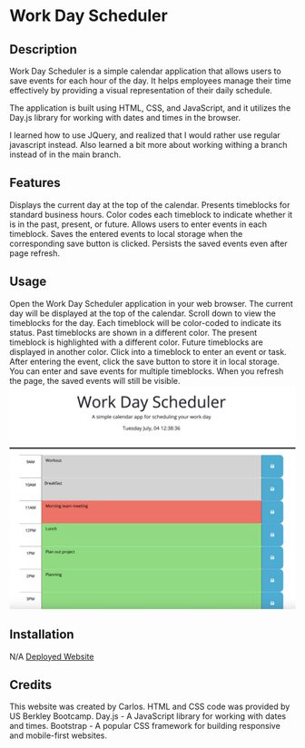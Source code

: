 # Work Day Scheduler

## Description

Work Day Scheduler is a simple calendar application that allows users to save events for each hour of the day. It helps employees manage their time effectively by providing a visual representation of their daily schedule.

The application is built using HTML, CSS, and JavaScript, and it utilizes the Day.js library for working with dates and times in the browser.

I learned how to use JQuery, and realized that I would rather use regular javascript instead.
Also learned a bit more about working withing a branch instead of in the main branch.

## Features

Displays the current day at the top of the calendar.
Presents timeblocks for standard business hours.
Color codes each timeblock to indicate whether it is in the past, present, or future.
Allows users to enter events in each timeblock.
Saves the entered events to local storage when the corresponding save button is clicked.
Persists the saved events even after page refresh.

## Usage
Open the Work Day Scheduler application in your web browser.
The current day will be displayed at the top of the calendar.
Scroll down to view the timeblocks for the day.
Each timeblock will be color-coded to indicate its status.
Past timeblocks are shown in a different color.
The present timeblock is highlighted with a different color.
Future timeblocks are displayed in another color.
Click into a timeblock to enter an event or task.
After entering the event, click the save button to store it in local storage.
You can enter and save events for multiple timeblocks.
When you refresh the page, the saved events will still be visible.
![Planner screenshot](Assets/planner-app.png)
## Installation
N/A
[Deployed Website]()

## Credits
This website was created by Carlos.
HTML and CSS code was provided by US Berkley Bootcamp.
Day.js - A JavaScript library for working with dates and times.
Bootstrap - A popular CSS framework for building responsive and mobile-first websites.